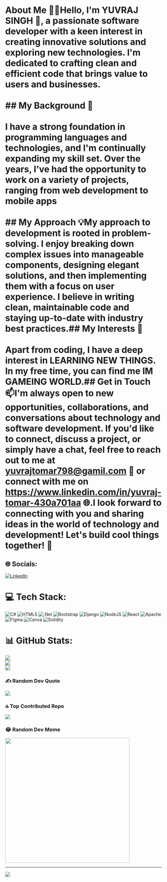 # About Me 👨‍💻Hello, I'm YUVRAJ SINGH 👋, a passionate software developer with a keen interest in creating innovative solutions and exploring new technologies. I'm dedicated to crafting clean and efficient code that brings value to users and businesses.<br><br>## My Background 🚀<br><br>I have a strong foundation in  programming languages and technologies, and I'm continually expanding my skill set. Over the years, I've had the opportunity to work on a variety of projects, ranging from web development to mobile apps<br><br>## My Approach 💡My approach to development is rooted in problem-solving. I enjoy breaking down complex issues into manageable components, designing elegant solutions, and then implementing them with a focus on user experience. I believe in writing clean, maintainable code and staying up-to-date with industry best practices.## My Interests 🌟<br><br>Apart from coding, I have a deep interest in LEARNING NEW THINGS. In my free time, you can find me IM GAMEING WORLD.## Get in Touch 📫I'm always open to new opportunities, collaborations, and conversations about technology and software development. If you'd like to connect, discuss a project, or simply have a chat, feel free to reach out to me at yuvrajtomar798@gamil.com 📧 or connect with me on https://www.linkedin.com/in/yuvraj-tomar-430a701aa 🌐.I look forward to connecting with you and sharing ideas in the world of technology and development! Let's build cool things together! 🚀


## 🌐 Socials:
[![LinkedIn](https://img.shields.io/badge/LinkedIn-%230077B5.svg?logo=linkedin&logoColor=white)](https://linkedin.com/in/https://www.linkedin.com/in/yuvraj-tomar-430a701aa) 

# 💻 Tech Stack:
![C#](https://img.shields.io/badge/c%23-%23239120.svg?style=for-the-badge&logo=c-sharp&logoColor=white) ![HTML5](https://img.shields.io/badge/html5-%23E34F26.svg?style=for-the-badge&logo=html5&logoColor=white) ![.Net](https://img.shields.io/badge/.NET-5C2D91?style=for-the-badge&logo=.net&logoColor=white) ![Bootstrap](https://img.shields.io/badge/bootstrap-%238511FA.svg?style=for-the-badge&logo=bootstrap&logoColor=white) ![Django](https://img.shields.io/badge/django-%23092E20.svg?style=for-the-badge&logo=django&logoColor=white) ![NodeJS](https://img.shields.io/badge/node.js-6DA55F?style=for-the-badge&logo=node.js&logoColor=white) ![React](https://img.shields.io/badge/react-%2320232a.svg?style=for-the-badge&logo=react&logoColor=%2361DAFB) ![Apache](https://img.shields.io/badge/apache-%23D42029.svg?style=for-the-badge&logo=apache&logoColor=white) ![Figma](https://img.shields.io/badge/figma-%23F24E1E.svg?style=for-the-badge&logo=figma&logoColor=white) ![Canva](https://img.shields.io/badge/Canva-%2300C4CC.svg?style=for-the-badge&logo=Canva&logoColor=white) ![Solidity](https://img.shields.io/badge/Solidity-%23363636.svg?style=for-the-badge&logo=solidity&logoColor=white)
# 📊 GitHub Stats:
![](https://github-readme-stats.vercel.app/api?username=yuvi007&theme=blue-green&hide_border=false&include_all_commits=true&count_private=true)<br/>
![](https://github-readme-streak-stats.herokuapp.com/?user=yuvi007&theme=blue-green&hide_border=false)<br/>
![](https://github-readme-stats.vercel.app/api/top-langs/?username=yuvi007&theme=blue-green&hide_border=false&include_all_commits=true&count_private=true&layout=compact)

### ✍️ Random Dev Quote
![](https://quotes-github-readme.vercel.app/api?type=horizontal&theme=tokyonight)

### 🔝 Top Contributed Repo
![](https://github-contributor-stats.vercel.app/api?username=yuvi007&limit=5&theme=dark&combine_all_yearly_contributions=true)

### 😂 Random Dev Meme
<img src='https://randommeme-five.vercel.app/' style="height: 400px;"/>

---
[![](https://visitcount.itsvg.in/api?id=yuvi007&icon=0&color=0)](https://visitcount.itsvg.in)

<!-- Proudly created with GPRM ( https://gprm.itsvg.in ) -->
